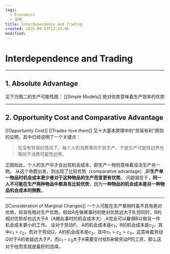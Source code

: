 ```yaml
---
tags:
  - Economics
  - 证明
title: Interdependence and Trading
created: 2025-09-23T12:33:00
modified:
---
```

# Interdependence and Trading

---
## 1. Absolute Advantage
见下方图二的生产可能性图：
[[Simple Models]]
绝对优势意味着生产效率的优势

---
## 2. Opportunity Cost and Comparative Advantage
[[Opportunity Cost]]
[[Trades-love them]]
见十大基本原理中的“贸易有利”原则的证明，其中已经说明了一个关键点：
>在没有贸易的情况下，每个人的消费等同于其生产，于是生产可能性边界也等同于消费可能性边界。

正因如此，个人的生产中才会出现机会成本，即生产一物则意味着没法生产另一物。
从这个命题出发，则出现了比较优势（comparative advantage）,即**生产单一物品时机会成本更少者对于这种物品的生产而言更有优势**。
问题就在于，**同一人不可能在生产两种物品中都具有比较优势**，因为**一种物品的机会成本是另一种物品机会成本的倒数**。

---

[[Consideration of Marginal Changes]]
一个人可能在生产某物时虽不具有绝对优势，却具有相对生产优势。假如A在做某事时的绝对优势远大于B,但同时，B的相对优势却也远大于A（A做此事时的机会成本大）,A完全可以雇佣B以做另一件机会成本更小的工作。
设对于劳动$P$， A的机会成本是$c_{1}$，B的机会成本是$c_{2}$，其中$c_{1}>c_{2}$，而对于劳动$Q$，A的机会成本是$c_{3}$，其中$c_{1}>c_{2}>c_{3}$，这意味着劳动$Q$对于A的收益远大于$P$，而$c_{1}-c_{3}$大于A需要支付给B来做劳动$P$的工资，那么这对于他而言就是最好的选择。